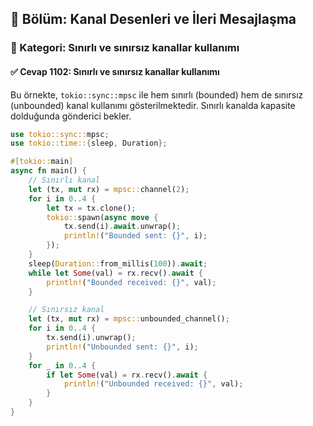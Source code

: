 ## 📘 Bölüm: Kanal Desenleri ve İleri Mesajlaşma  
### 🔹 Kategori: Sınırlı ve sınırsız kanallar kullanımı  
#### ✅ Cevap 1102: Sınırlı ve sınırsız kanallar kullanımı

Bu örnekte, `tokio::sync::mpsc` ile hem sınırlı (bounded) hem de sınırsız (unbounded) kanal kullanımı gösterilmektedir. Sınırlı kanalda kapasite dolduğunda gönderici bekler.

```rust
use tokio::sync::mpsc;
use tokio::time::{sleep, Duration};

#[tokio::main]
async fn main() {
    // Sınırlı kanal
    let (tx, mut rx) = mpsc::channel(2);
    for i in 0..4 {
        let tx = tx.clone();
        tokio::spawn(async move {
            tx.send(i).await.unwrap();
            println!("Bounded sent: {}", i);
        });
    }
    sleep(Duration::from_millis(100)).await;
    while let Some(val) = rx.recv().await {
        println!("Bounded received: {}", val);
    }

    // Sınırsız kanal
    let (tx, mut rx) = mpsc::unbounded_channel();
    for i in 0..4 {
        tx.send(i).unwrap();
        println!("Unbounded sent: {}", i);
    }
    for _ in 0..4 {
        if let Some(val) = rx.recv().await {
            println!("Unbounded received: {}", val);
        }
    }
}
```
